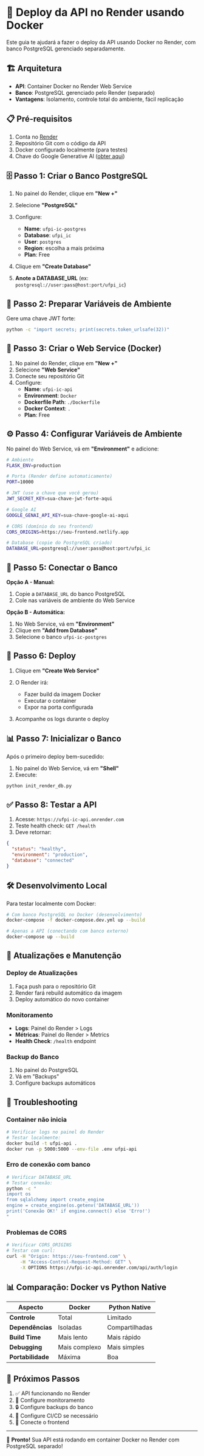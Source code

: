 # 🐳 Deploy da API no Render usando Docker

Este guia te ajudará a fazer o deploy da API usando Docker no Render, com banco PostgreSQL gerenciado separadamente.

## 🏗️ Arquitetura

- **API**: Container Docker no Render Web Service
- **Banco**: PostgreSQL gerenciado pelo Render (separado)
- **Vantagens**: Isolamento, controle total do ambiente, fácil replicação

## 📋 Pré-requisitos

1. Conta no [Render](https://render.com)
2. Repositório Git com o código da API
3. Docker configurado localmente (para testes)
4. Chave do Google Generative AI ([obter aqui](https://aistudio.google.com/))

## 🗄️ Passo 1: Criar o Banco PostgreSQL

1. No painel do Render, clique em **"New +"**
2. Selecione **"PostgreSQL"**
3. Configure:
   - **Name**: `ufpi-ic-postgres`
   - **Database**: `ufpi_ic`
   - **User**: `postgres`
   - **Region**: escolha a mais próxima
   - **Plan**: Free

4. Clique em **"Create Database"**
5. **Anote a DATABASE_URL** (ex: `postgresql://user:pass@host:port/ufpi_ic`)

## 🔧 Passo 2: Preparar Variáveis de Ambiente

Gere uma chave JWT forte:
```bash
python -c "import secrets; print(secrets.token_urlsafe(32))"
```

## 🐳 Passo 3: Criar o Web Service (Docker)

1. No painel do Render, clique em **"New +"**
2. Selecione **"Web Service"**
3. Conecte seu repositório Git
4. Configure:
   - **Name**: `ufpi-ic-api`
   - **Environment**: `Docker`
   - **Dockerfile Path**: `./Dockerfile`
   - **Docker Context**: `.`
   - **Plan**: Free

## ⚙️ Passo 4: Configurar Variáveis de Ambiente

No painel do Web Service, vá em **"Environment"** e adicione:

```bash
# Ambiente
FLASK_ENV=production

# Porta (Render define automaticamente)
PORT=10000

# JWT (use a chave que você gerou)
JWT_SECRET_KEY=sua-chave-jwt-forte-aqui

# Google AI
GOOGLE_GENAI_API_KEY=sua-chave-google-ai-aqui

# CORS (domínio do seu frontend)
CORS_ORIGINS=https://seu-frontend.netlify.app

# Database (copie do PostgreSQL criado)
DATABASE_URL=postgresql://user:pass@host:port/ufpi_ic
```

## 🔗 Passo 5: Conectar o Banco

**Opção A - Manual:**
1. Copie a `DATABASE_URL` do banco PostgreSQL
2. Cole nas variáveis de ambiente do Web Service

**Opção B - Automática:**
1. No Web Service, vá em **"Environment"**
2. Clique em **"Add from Database"**
3. Selecione o banco `ufpi-ic-postgres`

## 🚀 Passo 6: Deploy

1. Clique em **"Create Web Service"**
2. O Render irá:
   - Fazer build da imagem Docker
   - Executar o container
   - Expor na porta configurada

3. Acompanhe os logs durante o deploy

## 📊 Passo 7: Inicializar o Banco

Após o primeiro deploy bem-sucedido:

1. No painel do Web Service, vá em **"Shell"**
2. Execute:
```bash
python init_render_db.py
```

## ✅ Passo 8: Testar a API

1. Acesse: `https://ufpi-ic-api.onrender.com`
2. Teste health check: `GET /health`
3. Deve retornar:
```json
{
  "status": "healthy",
  "environment": "production",
  "database": "connected"
}
```

## 🛠️ Desenvolvimento Local

Para testar localmente com Docker:

```bash
# Com banco PostgreSQL no Docker (desenvolvimento)
docker-compose -f docker-compose.dev.yml up --build

# Apenas a API (conectando com banco externo)
docker-compose up --build
```

## 🔄 Atualizações e Manutenção

### Deploy de Atualizações
1. Faça push para o repositório Git
2. Render fará rebuild automático da imagem
3. Deploy automático do novo container

### Monitoramento
- **Logs**: Painel do Render > Logs
- **Métricas**: Painel do Render > Metrics
- **Health Check**: `/health` endpoint

### Backup do Banco
1. No painel do PostgreSQL
2. Vá em "Backups"
3. Configure backups automáticos

## 🐛 Troubleshooting

### Container não inicia
```bash
# Verificar logs no painel do Render
# Testar localmente:
docker build -t ufpi-api .
docker run -p 5000:5000 --env-file .env ufpi-api
```

### Erro de conexão com banco
```bash
# Verificar DATABASE_URL
# Testar conexão:
python -c "
import os
from sqlalchemy import create_engine
engine = create_engine(os.getenv('DATABASE_URL'))
print('Conexão OK!' if engine.connect() else 'Erro!')
"
```

### Problemas de CORS
```bash
# Verificar CORS_ORIGINS
# Testar com curl:
curl -H "Origin: https://seu-frontend.com" \
     -H "Access-Control-Request-Method: GET" \
     -X OPTIONS https://ufpi-ic-api.onrender.com/api/auth/login
```

## 📊 Comparação: Docker vs Python Native

| Aspecto | Docker | Python Native |
|---------|--------|---------------|
| **Controle** | Total | Limitado |
| **Dependências** | Isoladas | Compartilhadas |
| **Build Time** | Mais lento | Mais rápido |
| **Debugging** | Mais complexo | Mais simples |
| **Portabilidade** | Máxima | Boa |

## 🎯 Próximos Passos

1. ✅ API funcionando no Render
2. 🔧 Configure monitoramento
3. 🔒 Configure backups do banco
4. 🚀 Configure CI/CD se necessário
5. 📱 Conecte o frontend

---

🎉 **Pronto!** Sua API está rodando em container Docker no Render com PostgreSQL separado! 